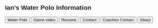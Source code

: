 
<html>
<head>
<meta name="viewport" content="width=device-width, initial-scale=1">
<style>
body, html {
    height: 100%;
    margin: 0;
  }
  .bg {
    
    background-image: url("wat.jpg");
    
    height: 110%; 
   
    background-position: center;
    background-repeat: no-repeat;
    background-size: cover;
  }
body {font-family: Arial;}
/* Style the tab */
.tab {
  overflow: hidden;
  border: 1px solid #ccc;
  background-color: #ccc;
}
/* Style the buttons inside the tab */
.tab button {
  background-color: white;
  float: left;
  border: none;
  outline: none;
  cursor: pointer;
  padding: 14px 16px;
  transition: 0.3s;
  font-size: 17px;
  font-color:black;
}
/* Change background color of buttons on hover */
.tab button:hover {
  background-color: #ccc;
}
/* Create an active/current tablink class */
.tab button.active {
  background-color: #ccc;
}
/* Style the tab content */
.tabcontent {
  display: none;
  color: black;
  padding: 6px 12px;
  border: 1px solid #ccc;
  border-top: none;
}
</style>
</head>
<body>

<h2>Ian's Water Polo Information</h2>


<div class="tab">
  <button class="tablinks" onclick="openCity(event, 'Waterpolo')">Water Polo</button>
  <button class="tablinks" onclick="openCity(event, 'Game video')">Game video</button>
  <button class="tablinks" onclick="openCity(event, 'resume')">Resume</button>
  <button class="tablinks" onclick="openCity(event, 'contact')">Contact</button>
  <button class="tablinks" onclick="openCity(event, 'coaches')">Coaches Contact</button>
  <button class="tablinks" onclick="openCity(event, 'about')">About</button>
</div>


<div id="Waterpolo" class="tabcontent">
  <h3>Water polo</h3>
  <p>My name is Ian Fry, I play water polo for Potomac Water Polo in Maryland.</p>
    <p><a href="https://seadevils.org/water-polo" target="_blank">My Team</a></p>
  
</div>
<div id="Game video" class="tabcontent">
    
   <p>Here is my youtube channel with game footage</p>
   <iframe width="560" height="315" src="https://www.youtube.com/embed/qQQKj9dj0ys" frameborder="0" allow="accelerometer; autoplay; encrypted-media; gyroscope; picture-in-picture" allowfullscreen></iframe>
  
  <iframe width="560" height="315" src="https://www.youtube.com/embed/-Mx4lNr3P-0" frameborder="0" allow="accelerometer; autoplay; encrypted-media; gyroscope; picture-in-picture" allowfullscreen></iframe>
    
   <p><a href="https://www.youtube.com/channel/UCvnw8g9ZKqtqCGTTIsE__TA" target="_blank">If the videos don't work click here</a></p>
   
 </div>

<div id="resume" class="tabcontent">
  <h3>Here are my Water Polo acomplishments and events</h3>
  <p>
   2013 - 2018 JOs 
   <br/>
    2018 2nd place NJO 16u Invitational 
   <br/>
    2013-2016 ODP National Championships NEZ 
   <br/>
    2016 USA Water Polo National Team Selection Camp 
    </br>
    2016 USA Water Polo Futures camp at Olympic Training Center, Colorado Springs, Co
    <br/>
    2018 and 2019 North VS. South Challenge Champions in North Carolina Tournament
    <br/>
    2017-2018, 2018-2019 High School Swim Team Virginia State Championships Meet
    <br/>
    2018 and 2019 George Mason Scholar Athlete 
   </p> 
</div>

<div id="contact" class="tabcontent">
  <h3>Contact information</h3>
  <p>Here is a list of my contact information. 
    <br/>
    Email: ianfrywaterpolo@gmail.com
    <br/>
    Phone #7035590270
    <br/>
    <a id="mySchool" href="https://gm.fccps.org">High School: George Mason</a>
    <br/> 
    City: Falls Church
    <br/>
      State: Virginia
    <br/>
     <iframe src="https://www.google.com/maps/embed?pb=!1m18!1m12!1m3!1d24845.268559142238!2d-77.18982968260268!3d38.88605279807087!2m3!1f0!2f0!3f0!3m2!1i1024!2i768!4f13.1!3m3!1m2!1s0x89b64b6e7a4663ad%3A0x6e536688973d9759!2sFalls+Church%2C+VA!5e0!3m2!1sen!2sus!4v1551505069642" width="600" height="450" frameborder="0" style="border:0" allowfullscreen></iframe>
    

  </p>
</div>
    <div id="coaches" class="tabcontent">
    <h4>Coaches information:</h4>
    <p> Potomac Waterpolo Club Head Coach Jonah Dowd
    <br/>
    Phone# 909-762-2740
    <br/>
    Email: jonahbdowd@gmail.com
    </p>
    
   <img src="github/jonah.jpeg" width="105" height="145">  
   </div>
   
<div id="about" class="tabcontent">
  <h3>About</h3>
  <p>
   2021 Graduation year
      <br/>
   Height: 6'1" 
      <br/>
   Weight: 200 (Lbs)
      <br/>
   Wing Span: 6' 7"
      <br/>
   50 (ft) Free Time: 24.63
      <br/>
   100 (ft) Free Time: 53.50
     <br/>
   50 (M)  BackStroke: 32.20
  <br/>   
This website was coded by me, Ian Fry. I wanted to have a website where I could post water polo highlights, and other information. However I wanted to do it in an interesting way, so I decided to code my own website using Html.</p>
    
  <img src="github/win.png" width="471" height="624">  
  <img src="github/team.JPG" width="767" height="575">  
</div>

<!-- below is the main needed stuff that i dont know much about, however i can put my needed information here as its below the tabs!-->
<div class="bg">
 

    
<script>
function openCity(evt, cityName) {
  var i, tabcontent, tablinks;
  tabcontent = document.getElementsByClassName("tabcontent");
  for (i = 0; i < tabcontent.length; i++) {
    tabcontent[i].style.display = "none";
  }
  tablinks = document.getElementsByClassName("tablinks");
  for (i = 0; i < tablinks.length; i++) {
    tablinks[i].className = tablinks[i].className.replace(" active", "");
  }
  document.getElementById(cityName).style.display = "block";
  evt.currentTarget.className += " active";
}
</script>
